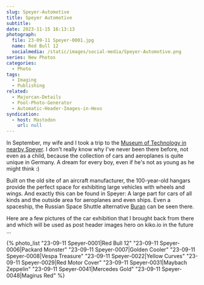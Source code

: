 ```yaml
---
slug: Speyer-Automotive
title: Speyer Automotive
subtitle: 
date: 2023-11-15 16:13:13
photograph:
  file: 23-09-11 Speyer-0001.jpg
  name: Red Bull 12
  socialmedia: /static/images/social-media/Speyer-Automotive.png
series: New Photos
categories:
  - Photo
tags:
  - Imaging
  - Publishing
related:
  - Majorcan-Details
  - Pool-Photo-Generator
  - Automatic-Header-Images-in-Hexo
syndication:
  - host: Mastodon
    url: null
---
```


In September, my wife and I took a trip to the [Museum of Technology in nearby Speyer](https://en.wikipedia.org/wiki/Technik_Museum_Speyer). I don't really know why I've never been there before, not even as a child, because the collection of cars and aeroplanes is quite unique in Germany. A dream for every boy, even if he's not as young as he might think :)

Built on the old site of an aircraft manufacturer, the 100-year-old hangars provide the perfect space for exhibiting large vehicles with wheels and wings. And exactly this can be found in Speyer: A large part for cars of all kinds and the outside area for aeroplanes and even ships. Even a spaceship, the Russian Space Shuttle alternative [Buran](https://en.wikipedia.org/wiki/Buran_programme) can be seen there.

Here are a few pictures of the car exhibition that I brought back from there and which will be used as post header images hero on kiko.io in the future ...

<!-- more -->

{% photo_list
  "23-09-11 Speyer-0001|Red Bull 12"
  "23-09-11 Speyer-0006|Packard Monster"
  "23-09-11 Speyer-0007|Golden Cooler"
  "23-09-11 Speyer-0008|Vespa Treasure"
  "23-09-11 Speyer-0022|Yellow Curves"
  "23-09-11 Speyer-0029|Red Motor Cover"
  "23-09-11 Speyer-0031|Maybach Zeppelin"
  "23-09-11 Speyer-0041|Mercedes Gold"
  "23-09-11 Speyer-0048|Magirus Red"
%}
